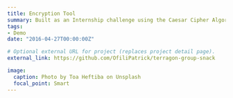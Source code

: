 ```yaml
---
title: Encryption Tool
summary: Built as an Internship challenge using the Caesar Cipher Algorithm.
tags:
- Demo
date: "2016-04-27T00:00:00Z"

# Optional external URL for project (replaces project detail page).
external_link: https://github.com/OfiliPatrick/terragon-group-snack

image:
  caption: Photo by Toa Heftiba on Unsplash
  focal_point: Smart
---
```

